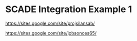 SCADE Integration Example 1
=========

https://sites.google.com/site/projsilansab/

https://sites.google.com/site/jobsonces65/
